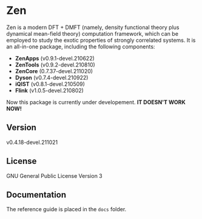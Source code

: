 # Zen

Zen is a modern DFT + DMFT (namely, density functional theory plus dynamical mean-field theory) computation framework, which can be employed to study the exotic properties of strongly correlated systems. It is an all-in-one package, including the following components:

* **ZenApps** (v0.9.1-devel.210622)
* **ZenTools** (v0.9.2-devel.210810)
* **ZenCore** (0.7.37-devel.211020)
* **Dyson** (v0.7.4-devel.210922)
* **iQIST** (v0.8.1-devel.210509)
* **Flink** (v1.0.5-devel.210802)

Now this package is currently under developement. **IT DOESN'T WORK NOW!**

## Version

v0.4.18-devel.211021

## License

GNU General Public License Version 3

## Documentation

The reference guide is placed in the `docs` folder.
